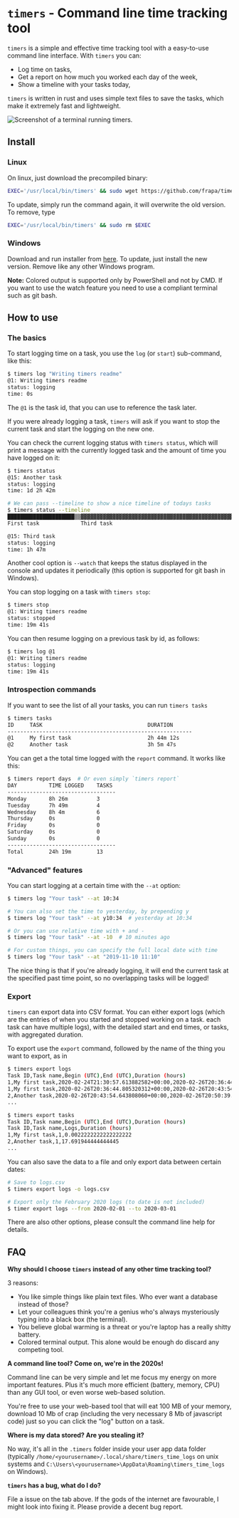 # `timers` - Command line time tracking tool

`timers` is a simple and effective time tracking tool with a easy-to-use
command line interface. With `timers` you can:

- Log time on tasks,
- Get a report on how much you worked each day of the week,
- Show a timeline with your tasks today,

`timers` is written in rust and uses simple text files to save the tasks, which make it
extremely fast and lightweight.

![Screenshot of a terminal running timers.](images/screenshot.png)

## Install

### Linux

On linux, just download the precompiled binary:

```bash
EXEC='/usr/local/bin/timers' && sudo wget https://github.com/frapa/timers/releases/latest/download/timers-linux -O $EXEC && sudo chmod +x $EXEC
```

To update, simply run the command again, it will overwrite the old version. To remove, type

```bash
EXEC='/usr/local/bin/timers' && sudo rm $EXEC
```

### Windows

Download and run installer from [here](https://github.com/frapa/timers/releases/latest).
To update, just install the new version. Remove like any other Windows program.

**Note:** Colored output is supported only by PowerShell and not by CMD. If you want to use the watch feature
you need to use a compliant terminal such as git bash.

## How to use

### The basics 

To start logging time on a task, you use the `log` (or `start`) sub-command, like this:

```bash
$ timers log "Writing timers readme"
@1: Writing timers readme
status: logging
time: 0s
```

The `@1` is the task id, that you can use to reference the task later.

If you were already logging a task, `timers` will ask if you want to stop the current task and start the logging
on the new one.
 
You can check the current logging status with `timers status`, which will print a message with the currently
logged task and the amount of time you have logged on it:

```bash
$ timers status
@15: Another task
status: logging
time: 1d 2h 42m

# We can pass --timeline to show a nice timeline of todays tasks
$ timers status --timeline
█████████████████████▒▒▓▓▓▓▓▓▓▓▓▓▓▓▓▓▓▓▓▓▓▓▓▓▓▓▓▓▓▓▓▓▓▓▓▓▓▓▓▓▓▓▓▓▓▓▓▓▓▓▓▓▓▓▓░░░░░░░░░░░░░░░░░░░░░░░
First task             Third task                                         

@15: Third task
status: logging
time: 1h 47m
```

Another cool option is `--watch` that keeps the status displayed in the console and updates it periodically
(this option is supported for git bash in Windows).

You can stop logging on a task with `timers stop`:

```bash
$ timers stop
@1: Writing timers readme
status: stopped
time: 19m 41s
```

You can then resume logging on a previous task by id, as follows:

```bash
$ timers log @1
@1: Writing timers readme
status: logging
time: 19m 41s
```

### Introspection commands

If you want to see the list of all your tasks, you can run `timers tasks`

```bash
$ timers tasks
ID     TASK                                 DURATION
----------------------------------------------------------
@1     My first task                        2h 44m 12s
@2     Another task                         3h 5m 47s
```

You can get a the total time logged with the `report` command.
It works like this:

```bash
$ timers report days  # Or even simply `timers report`
DAY          TIME LOGGED    TASKS
----------------------------------
Monday       8h 26m         3
Tuesday      7h 49m         4
Wednesday    8h 4m          6
Thursday     0s             0
Friday       0s             0
Saturday     0s             0
Sunday       0s             0
----------------------------------
Total        24h 19m        13
```

### "Advanced" features

You can start logging at a certain time with the `--at` option:

```bash
$ timers log "Your task" --at 10:34

# You can also set the time to yesterday, by prepending y
$ timers log "Your task" --at y10:34  # yesterday at 10:34

# Or you can use relative time with + and -
$ timers log "Your task" --at -10  # 10 minutes ago

# For custom things, you can specify the full local date with time
$ timers log "Your task" --at "2019-11-10 11:10"
```

The nice thing is that if you're already logging, it will end
the current task at the specified past time point, so no overlapping
tasks will be logged!

### Export

`timers` can export data into CSV format. You can either export logs
(which are the entries of when you started and stopped working on a task.
each task can have multiple logs), with the detailed start and end times,
or tasks, with aggregated duration.

To export use the `export` command, followed by the name of the thing you want
to export, as in

```bash
$ timers export logs
Task ID,Task name,Begin (UTC),End (UTC),Duration (hours)
1,My first task,2020-02-24T21:30:57.613882582+00:00,2020-02-26T20:36:44.803991524+00:00,47.09638888888889
1,My first task,2020-02-26T20:36:44.805320312+00:00,2020-02-26T20:43:54.642466170+00:00,0.11916666666666667
2,Another task,2020-02-26T20:43:54.643808060+00:00,2020-02-26T20:50:39.862161146+00:00,0.1125
...

$ timers export tasks
Task ID,Task name,Begin (UTC),End (UTC),Duration (hours)
Task ID,Task name,Logs,Duration (hours)
1,My first task,1,0.0022222222222222222
2,Another task,1,17.691944444444445
...
```

You can also save the data to a file and only export data between certain dates:

```bash
# Save to logs.csv
$ timers export logs -o logs.csv

# Export only the February 2020 logs (to date is not included)
$ timer export logs --from 2020-02-01 --to 2020-03-01
```

There are also other options, please consult the command line help for details.

## FAQ

**Why should I choose `timers` instead of any other time tracking tool?**

3 reasons:

- You like simple things like plain text files. Who ever want a database instead of those?
- Let your colleagues think you're a genius who's always mysteriously typing into a black box (the terminal).
- You believe global warming is a threat or you're laptop has a really shitty battery. 
- Colored terminal output. This alone would be enough do discard any competing tool.

**A command line tool? Come on, we're in the 2020s!**

Command line can be very simple and let me focus my energy on more important features.
Plus it's much more efficient (battery, memory, CPU) than any GUI tool,
or even worse web-based solution.

You're free to use your web-based tool that will eat 100 MB of your memory, download 10 Mb
of crap (including the very necessary 8 Mb of javascript code) just so you can click
the "log" button on a task.

**Where is my data stored? Are you stealing it?**

No way, it's all in the `.timers` folder inside your user app data folder (typically
`/home/<yourusername>/.local/share/timers_time_logs` on unix systems and `C:\Users\<yourusername>\AppData\Roaming\timers_time_logs`
on Windows).

**`timers` has a bug, what do I do?**

File a issue on the tab above. If the gods of the internet are favourable, I might
look into fixing it. Please provide a decent bug report.
